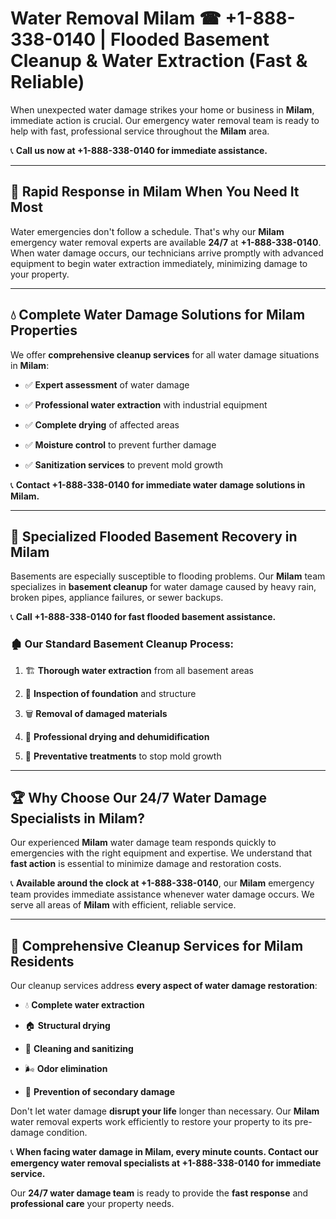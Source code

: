 # Water Removal Milam ☎ +1-888-338-0140 | Flooded Basement Cleanup & Water Extraction (Fast & Reliable)

When unexpected water damage strikes your home or business in **Milam**, immediate action is crucial. Our emergency water removal team is ready to help with fast, professional service throughout the **Milam** area. 

📞 **Call us now at +1-888-338-0140 for immediate assistance.**
---
## 🚀 Rapid Response in Milam When You Need It Most
Water emergencies don't follow a schedule. That's why our **Milam** emergency water removal experts are available **24/7** at **+1-888-338-0140**. When water damage occurs, our technicians arrive promptly with advanced equipment to begin water extraction immediately, minimizing damage to your property.
---
## 💧 Complete Water Damage Solutions for Milam Properties
We offer **comprehensive cleanup services** for all water damage situations in **Milam**:
- ✅ **Expert assessment** of water damage  
- ✅ **Professional water extraction** with industrial equipment  
- ✅ **Complete drying** of affected areas  
- ✅ **Moisture control** to prevent further damage  
- ✅ **Sanitization services** to prevent mold growth  
📞 **Contact +1-888-338-0140 for immediate water damage solutions in Milam.**
---
## 🌊 Specialized Flooded Basement Recovery in Milam
Basements are especially susceptible to flooding problems. Our **Milam** team specializes in **basement cleanup** for water damage caused by heavy rain, broken pipes, appliance failures, or sewer backups. 
📞 **Call +1-888-338-0140 for fast flooded basement assistance.**
### 🏚️ Our Standard Basement Cleanup Process:
1. 🏗️ **Thorough water extraction** from all basement areas  
2. 🔎 **Inspection of foundation** and structure  
3. 🗑️ **Removal of damaged materials**  
4. 💨 **Professional drying and dehumidification**  
5. 🚫 **Preventative treatments** to stop mold growth  
---
## 🏆 Why Choose Our 24/7 Water Damage Specialists in Milam?
Our experienced **Milam** water damage team responds quickly to emergencies with the right equipment and expertise. We understand that **fast action** is essential to minimize damage and restoration costs.
📞 **Available around the clock at +1-888-338-0140**, our **Milam** emergency team provides immediate assistance whenever water damage occurs. We serve all areas of **Milam** with efficient, reliable service.
---
## 🧹 Comprehensive Cleanup Services for Milam Residents
Our cleanup services address **every aspect of water damage restoration**:
- 💧 **Complete water extraction**  
- 🏠 **Structural drying**  
- 🧼 **Cleaning and sanitizing**  
- 🌬️ **Odor elimination**  
- 🚫 **Prevention of secondary damage**  
Don't let water damage **disrupt your life** longer than necessary. Our **Milam** water removal experts work efficiently to restore your property to its pre-damage condition.
📞 **When facing water damage in Milam, every minute counts. Contact our emergency water removal specialists at +1-888-338-0140 for immediate service.**
Our **24/7 water damage team** is ready to provide the **fast response** and **professional care** your property needs.
